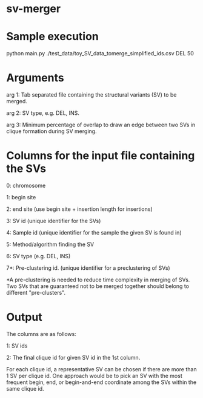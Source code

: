 # sv-merger

# Sample execution
python main.py ./test_data/toy_SV_data_tomerge_simplified_ids.csv DEL 50

# Arguments

arg 1: Tab separated file containing the structural variants (SV) to be merged.

arg 2: SV type, e.g. DEL, INS.

arg 3: Minimum percentage of overlap to draw an edge between two SVs in clique formation during SV merging.

# Columns for the input file containing the SVs

0: chromosome

1: begin site

2: end site (use begin site + insertion length for insertions)

3: SV id (unique identifier for the SVs)

4: Sample id (unique identifier for the sample the given SV is found in)

5: Method/algorithm finding the SV

6: SV type (e.g. DEL, INS)

7*: Pre-clustering id. (unique identifier for a preclustering of SVs)

*A pre-clustering is needed to reduce time complexity in merging of SVs. Two SVs that are guaranteed not to be merged together should belong to different "pre-clusters". 

# Output 

The columns are as follows:

1: SV ids

2: The final clique id for given SV id in the 1st column.

For each clique id, a representative SV can be chosen if there are more than 1 SV per clique id. One approach would be to pick an SV with the most frequent begin, end, or begin-and-end coordinate among the SVs within the same clique id.
